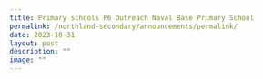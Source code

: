 ```yaml
---
title: Primary schools P6 Outreach Naval Base Primary School
permalink: /northland-secondary/announcements/permalink/
date: 2023-10-31
layout: post
description: ""
image: ""
---
```


